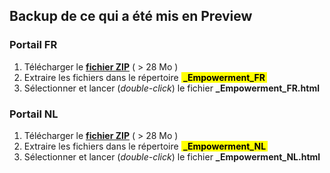 ## Backup de ce qui a été mis en Preview 

### Portail FR

1. Télécharger le [**fichier ZIP**](_Empowerment_FR.zip) ( &gt; 28 Mo )
2. Extraire les fichiers dans le répertoire <mark><b>&nbsp;_Empowerment_FR&nbsp;</b></mark>
3. Sélectionner et lancer (*double-click*) le fichier **_Empowerment_FR.html**

### Portail NL

1. Télécharger le [**fichier ZIP**](_Empowerment_NL.zip) ( &gt; 28 Mo )
2. Extraire les fichiers dans le répertoire <mark><b>&nbsp;_Empowerment_NL&nbsp;</b></mark>
3. Sélectionner et lancer (*double-click*) le fichier **_Empowerment_NL.html**

  